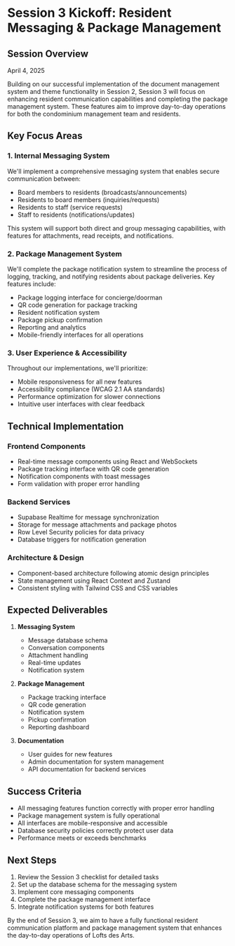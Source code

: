 # Session 3 Kickoff: Resident Messaging & Package Management

## Session Overview
April 4, 2025

Building on our successful implementation of the document management system and theme functionality in Session 2, Session 3 will focus on enhancing resident communication capabilities and completing the package management system. These features aim to improve day-to-day operations for both the condominium management team and residents.

## Key Focus Areas

### 1. Internal Messaging System
We'll implement a comprehensive messaging system that enables secure communication between:
- Board members to residents (broadcasts/announcements)
- Residents to board members (inquiries/requests)
- Residents to staff (service requests)
- Staff to residents (notifications/updates)

This system will support both direct and group messaging capabilities, with features for attachments, read receipts, and notifications.

### 2. Package Management System
We'll complete the package notification system to streamline the process of logging, tracking, and notifying residents about package deliveries. Key features include:
- Package logging interface for concierge/doorman
- QR code generation for package tracking
- Resident notification system
- Package pickup confirmation
- Reporting and analytics
- Mobile-friendly interfaces for all operations

### 3. User Experience & Accessibility
Throughout our implementations, we'll prioritize:
- Mobile responsiveness for all new features
- Accessibility compliance (WCAG 2.1 AA standards)
- Performance optimization for slower connections
- Intuitive user interfaces with clear feedback

## Technical Implementation

### Frontend Components
- Real-time message components using React and WebSockets
- Package tracking interface with QR code generation
- Notification components with toast messages
- Form validation with proper error handling

### Backend Services
- Supabase Realtime for message synchronization
- Storage for message attachments and package photos
- Row Level Security policies for data privacy
- Database triggers for notification generation

### Architecture & Design
- Component-based architecture following atomic design principles
- State management using React Context and Zustand
- Consistent styling with Tailwind CSS and CSS variables

## Expected Deliverables

1. **Messaging System**
   - Message database schema
   - Conversation components
   - Attachment handling
   - Real-time updates
   - Notification system

2. **Package Management**
   - Package tracking interface
   - QR code generation
   - Notification system
   - Pickup confirmation
   - Reporting dashboard

3. **Documentation**
   - User guides for new features
   - Admin documentation for system management
   - API documentation for backend services

## Success Criteria

- All messaging features function correctly with proper error handling
- Package management system is fully operational
- All interfaces are mobile-responsive and accessible
- Database security policies correctly protect user data
- Performance meets or exceeds benchmarks

## Next Steps

1. Review the Session 3 checklist for detailed tasks
2. Set up the database schema for the messaging system
3. Implement core messaging components
4. Complete the package management interface
5. Integrate notification systems for both features

By the end of Session 3, we aim to have a fully functional resident communication platform and package management system that enhances the day-to-day operations of Lofts des Arts. 